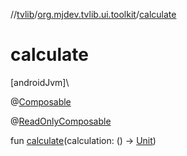 //[tvlib](../../index.md)/[org.mjdev.tvlib.ui.toolkit](index.md)/[calculate](calculate.md)

# calculate

[androidJvm]\

@[Composable](https://developer.android.com/reference/kotlin/androidx/compose/runtime/Composable.html)

@[ReadOnlyComposable](https://developer.android.com/reference/kotlin/androidx/compose/runtime/ReadOnlyComposable.html)

fun [calculate](calculate.md)(calculation: () -&gt; [Unit](https://kotlinlang.org/api/latest/jvm/stdlib/kotlin/-unit/index.html))
